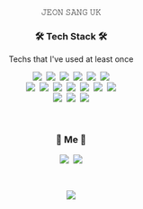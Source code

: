 
<p align="center">𝙹𝙴𝙾𝙽 𝚂𝙰𝙽𝙶 𝚄𝙺</p>

<h3 align="center">🛠 Tech Stack 🛠</h3>

<p align="center"> Techs that I've used at least once </p>

<!-- 아이콘: https://simpleicons.org/ -->
<!-- 배지: https://shields.io/ -->

<p align="center">
  <img src="https://img.shields.io/badge/HTML-E34F26?style=flat-square&logo=HTML5&logoColor=white"/>&nbsp 
  <img src="https://img.shields.io/badge/CSS-1572B6?style=flat-square&logo=css3&logoColor=white"/>&nbsp 
  <img src="https://img.shields.io/badge/SASS-CC6699?style=flat-square&logo=Sass&logoColor=white"/>&nbsp 
  <img src="https://img.shields.io/badge/JAVASCRIPT-ffb13b?style=flat-square&logo=javascript&logoColor=white"/>&nbsp 
  <img src="https://img.shields.io/badge/TYPESCRIPT-3178C6?style=flat-square&logo=TypeScript&logoColor=white"/>&nbsp 
  <img src="https://img.shields.io/badge/MYSQL-E6B91E?style=flat-square&logo=MySql&logoColor=white"/>
  <br>
  <img src="https://img.shields.io/badge/EXPRESS-000000?style=flat-square&logo=Express&logoColor=white"/>&nbsp
  <img src="https://img.shields.io/badge/NODE-339933?style=flat-square&logo=Node.js&logoColor=white"/>&nbsp
  <img src="https://img.shields.io/badge/REACT-61DAFB?style=flat-square&logo=React&logoColor=white"/>&nbsp
  <img src="https://img.shields.io/badge/REDUX-764ABC?style=flat-square&logo=Redux&logoColor=white"/>&nbsp
  <img src="https://img.shields.io/badge/NEXT-000000?style=flat-square&logo=Next.js&logoColor=white"/>&nbsp
  <img src="https://img.shields.io/badge/VUE-4FC08D?style=flat-square&logo=Vue.js&logoColor=white"/>&nbsp
  <img src="https://img.shields.io/badge/ELECTRON-47848F?style=flat-square&logo=Electron&logoColor=white"/>
  <br>
  <img src="https://img.shields.io/badge/WEBPACK-8DD6F9?style=flat-square&logo=Webpack&logoColor=white"/>&nbsp 
  <img src="https://img.shields.io/badge/GIT-F05032?style=flat-square&logo=Git&logoColor=white"/>&nbsp 
  <img src="https://img.shields.io/badge/GITHUB-181717?style=flat-square&logo=GitHub&logoColor=white"/>
</p>

  
<br>


<h3 align="center"> 🧸 Me 🧸 </h3>
<p align="center">
  <a href="https://velog.io/@jsw9330"><img src="https://img.shields.io/badge/Tech%20Blog-11B48A?style=flat-square&logo=Vimeo&logoColor=white&link=https://velog.io/@woo0_hooo"/></a>&nbsp
  <a href="https://www.instagram.com/sanguk_98/"><img src="https://img.shields.io/badge/Instagram-E4405F?style=flat-square&logo=Instagram&logoColor=white&link=https://www.instagram.com/woo0_hooo/"/></a>
</p>
<br>

<p align="center">
  <img src="https://hits.seeyoufarm.com/api/count/incr/badge.svg?count_bg=%23ED6DA3&title_bg=%2386757E&icon=github.svg&icon_color=%23E1DEDE&title=hits&edge_flat=false"/>
</p>
